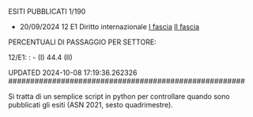 ESITI PUBBLICATI 1/190 

- 20/09/2024 12 E1  Diritto internazionale	  [I fascia](https://asn23.cineca.it/pubblico/miur/esito/12%252FE1/1/2) [II fascia](https://asn23.cineca.it/pubblico/miur/esito/12%252FE1/2/2) 

PERCENTUALI DI PASSAGGIO PER SETTORE:

12/E1: : - (I) 44.4 (II)

UPDATED 2024-10-08 17:19:36.262326
###################################################### 

Si tratta di un semplice script in python per controllare quando sono pubblicati gli esiti (ASN 2021, sesto quadrimestre).

